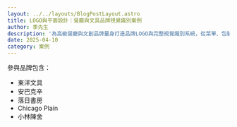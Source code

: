 ```yaml
---
layout: ../../layouts/BlogPostLayout.astro
title: LOGO與平面設計｜餐廳與文具品牌視覺識別案例
author: 季先生
description: '為高級餐廳與文創品牌量身打造品牌LOGO與完整視覺識別系統，從菜單、包裝到門面設計，全面提升品牌辨識度與質感。'
date: 2025-04-10
category: 案例
---
```


參與品牌包含：

- 東洋文具  
- 安巴克辛  
- 落日書房  
- Chicago Plain  
- 小林陳舍
